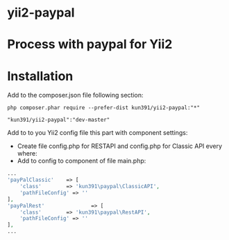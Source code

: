 # yii2-paypal
Process with paypal for Yii2
=========

Installation
====

Add to the composer.json file following section:

```
php composer.phar require --prefer-dist kun391/yii2-paypal:"*"
```

```
"kun391/yii2-paypal":"dev-master"
```

Add to to you Yii2 config file this part with component settings:

- Create file config.php for RESTAPI and config.php for Classic API every where:
- Add to config to component of file main.php:
```php
...
'payPalClassic'    => [
    'class'        => 'kun391\paypal\ClassicAPI',
    'pathFileConfig' => ''
],
'payPalRest'               => [
    'class'        => 'kun391\paypal\RestAPI',
    'pathFileConfig' => ''
],
...
```
